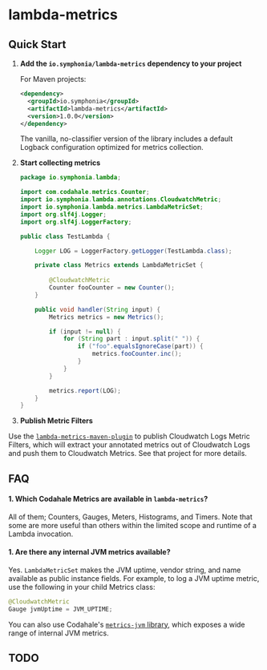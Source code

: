 # lambda-metrics



## Quick Start

1. **Add the `io.symphonia/lambda-metrics` dependency to your project**

   For Maven projects:
   ```xml
   <dependency>
     <groupId>io.symphonia</groupId>
     <artifactId>lambda-metrics</artifactId>
     <version>1.0.0</version>
   </dependency>
   ```
   
   The vanilla, no-classifier version of the library includes a default Logback configuration optimized for metrics 
   collection.
   
1. **Start collecting metrics**

    ```java
    package io.symphonia.lambda;
    
    import com.codahale.metrics.Counter;
    import io.symphonia.lambda.annotations.CloudwatchMetric;
    import io.symphonia.lambda.metrics.LambdaMetricSet;
    import org.slf4j.Logger;
    import org.slf4j.LoggerFactory;
    
    public class TestLambda {
    
        Logger LOG = LoggerFactory.getLogger(TestLambda.class);
    
        private class Metrics extends LambdaMetricSet {
         
            @CloudwatchMetric
            Counter fooCounter = new Counter();
        }
    
        public void handler(String input) {
            Metrics metrics = new Metrics();
    
            if (input != null) {
                for (String part : input.split(" ")) {
                    if ("foo".equalsIgnoreCase(part)) {
                        metrics.fooCounter.inc();
                    }
                }
            }
    
            metrics.report(LOG);
        }
    }
    ```
    
1. **Publish Metric Filters**

Use the [`lambda-metrics-maven-plugin`](/lambda-metrics-maven-plugin) to publish Cloudwatch Logs Metric Filters, which 
will extract your annotated metrics out of Cloudwatch Logs and push them to Cloudwatch Metrics. See that project for 
more details.
    
## FAQ

#### 1. Which Codahale Metrics are available in `lambda-metrics`?

All of them; Counters, Gauges, Meters, Histograms, and Timers. Note that some are more useful than others
within the limited scope and runtime of a Lambda invocation.

#### 1. Are there any internal JVM metrics available?

Yes. `LambdaMetricSet` makes the JVM uptime, vendor string, and name available as public instance fields. For example,
to log a JVM uptime metric, use the following in your child Metrics class:

   ```java
   @CloudwatchMetric
   Gauge jvmUptime = JVM_UPTIME;
   ```
    
You can also use Codahale's [`metrics-jvm` library](http://metrics.dropwizard.io/3.1.0/manual/jvm/), which exposes a 
wide range of internal JVM metrics.
    
## TODO


